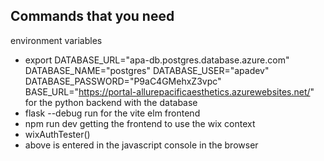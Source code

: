## Commands that you need
environment variables
- export DATABASE_URL="apa-db.postgres.database.azure.com" DATABASE_NAME="postgres" DATABASE_USER="apadev" DATABASE_PASSWORD="P9aC4GMehxZ3vpc" BASE_URL="https://portal-allurepacificaesthetics.azurewebsites.net/"
for the python backend with the database
- flask --debug run 
for the vite elm frontend
- npm run dev
getting the frontend to use the wix context
- wixAuthTester()
- above is entered in the javascript console in the browser
